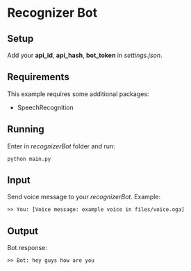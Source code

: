 # Recognizer Bot

## Setup

Add your **api_id**, **api_hash**, **bot_token** in *settings.json*.

## Requirements

This example requires some additional packages:

- SpeechRecognition

## Running

Enter in *recognizerBot* folder and run:

```shell
python main.py
```

## Input

Send voice message to your *recognizerBot*. Example:

```
>> You: [Voice message: example voice in files/voice.oga]
```

## Output

Bot response:

```
>> Bot: hey guys how are you
```
